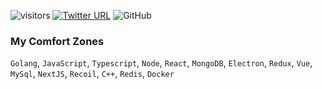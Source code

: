![visitors](https://visitor-badge.glitch.me/badge?page_id=vindecodex.vindecodex28-badge)
[![Twitter URL](https://img.shields.io/twitter/url?label=%40vindecodex&style=social&url=https%3A%2F%2Ftwitter.com%2FVindecodex)](https://twitter.com/Vindecodex)
![GitHub](https://img.shields.io/github/license/vindecodex/vindecodex?style=flat-square)

### My Comfort Zones
`Golang`, `JavaScript`, `Typescript`, `Node`, `React`, `MongoDB`, `Electron`, `Redux`, `Vue`, `MySql`, `NextJS`, `Recoil`, `C++`, `Redis`, `Docker`
